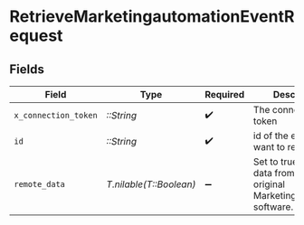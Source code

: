 # RetrieveMarketingautomationEventRequest


## Fields

| Field                                                                       | Type                                                                        | Required                                                                    | Description                                                                 |
| --------------------------------------------------------------------------- | --------------------------------------------------------------------------- | --------------------------------------------------------------------------- | --------------------------------------------------------------------------- |
| `x_connection_token`                                                        | *::String*                                                                  | :heavy_check_mark:                                                          | The connection token                                                        |
| `id`                                                                        | *::String*                                                                  | :heavy_check_mark:                                                          | id of the event you want to retrieve.                                       |
| `remote_data`                                                               | *T.nilable(T::Boolean)*                                                     | :heavy_minus_sign:                                                          | Set to true to include data from the original Marketingautomation software. |